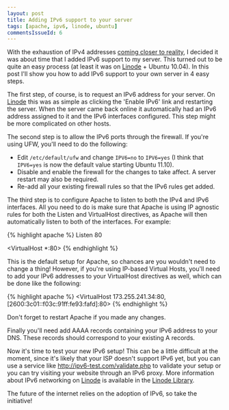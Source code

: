 ```yaml
---
layout: post
title: Adding IPv6 support to your server
tags: [apache, ipv6, linode, ubuntu]
commentsIssueId: 6
---
```


With the exhaustion of IPv4 addresses [coming closer to reality][ipv4depletion], I decided it was about time that I added IPv6 support to my server. This turned out to be quite an easy process (at least it was on [Linode][] + Ubuntu 10.04). In this post I'll show you how to add IPv6 support to your own server in 4 easy steps.

The first step, of course, is to request an IPv6 address for your server. On [Linode][] this was as simple as clicking the 'Enable IPv6' link and restarting the server. When the server came back online it automatically had an IPv6 address assigned to it and the IPv6 interfaces configured. This step might be more complicated on other hosts.

The second step is to allow the IPv6 ports through the firewall. If you're using UFW, you'll need to do the following:

 * Edit `/etc/default/ufw` and change `IPV6=no` to `IPV6=yes` (I think that `IPV6=yes` is now the default value starting Ubuntu 11.10).
 * Disable and enable the firewall for the changes to take affect. A server restart may also be required.
 * Re-add all your existing firewall rules so that the IPv6 rules get added.

The third step is to configure Apache to listen to both the IPv4 and IPv6 interfaces. All you need to do is make sure that Apache is using IP agnostic rules for both the Listen and VirtualHost directives, as Apache will then automatically listen to both of the interfaces. For example:

{% highlight apache %}
Listen 80

<VirtualHost *:80>
{% endhighlight %}

This is the default setup for Apache, so chances are you wouldn't need to change a thing! However, if you're using IP-based Virtual Hosts, you'll need to add your IPv6 addresses to your VirtualHost directives as well, which can be done like the following:

{% highlight apache %}
<VirtualHost 173.255.241.34:80, [2600:3c01::f03c:91ff:fe93:fafd]:80>
{% endhighlight %}

Don't forget to restart Apache if you made any changes.

Finally you'll need add AAAA records containing your IPv6 address to your DNS. These records should correspond to your existing A records.

Now it's time to test your new IPv6 setup! This can be a little difficult at the moment, since it's likely that your ISP doesn't support IPv6 yet, but you can use a service like <http://ipv6-test.com/validate.php> to validate your setup or you can try visiting your website through an IPv6 proxy. More information about IPv6 networking on [Linode][] is available in the [Linode Library][].

The future of the internet relies on the adoption of IPv6, so take the initiative!

[ipv4depletion]: http://www.ipv4depletion.com/?page_id=326
[Linode]: http://www.linode.com/?r=65f866a7004f627ae37fa3283f8a89b4fa9cecbe
[Linode Library]: http://library.linode.com/networking/ipv6
